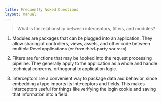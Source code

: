 ```yaml
---
title: Frequently Asked Questions
layout: manual
---
```


> What is the relationship between interceptors, filters, and modules?

1. Modules are packages that can be plugged into an application. They allow
sharing of controllers, views, assets, and other code between multiple Revel
applications (or from third-party sources).

2. Filters are functions that may be hooked into the request processing
pipeline.  They generally apply to the application as a whole and handle
technical concerns, orthogonal to application logic.

3. Interceptors are a convenient way to package data and behavior, since
embedding a type imports its interceptors and fields.  This makes interceptors
useful for things like verifying the login cookie and saving that information
into a field.
